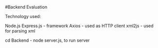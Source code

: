 #Backend Evaluation

Technology used:

Node.js
Express.js - framework
Axios - used as HTTP client
xml2js - used for parsing xml

cd Backend - node server.js, to run server
